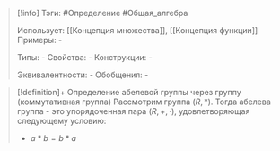 > [!info]
> Тэги: #Определение #Общая_алгебра 
> 
> Использует: [[Концепция множества]], [[Концепция функции]]
> Примеры: *-*
> 
> Типы: *-*
> Свойства: *-*
> Конструкции: *-*
> 
> Эквивалентности: *-*
> Обобщения: *-*

> [!definition]+ Определение абелевой группы через группу (коммутативная группа)
> Рассмотрим группа $(R, *)$. Тогда абелева группа - это упорядоченная пара $(R, +, \cdot)$, удовлетворяющая следующему условию:
> * $a * b = b * a$